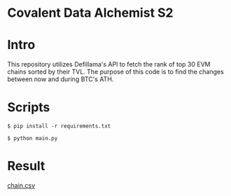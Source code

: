 # Covalent Data Alchemist S2 

# Intro 

This repository utilizes Defillama's API to fetch the rank of top 30 EVM chains sorted by their TVL. The purpose of this code is to find the changes between now and during BTC's ATH.

# Scripts
```commandline
$ pip install -r requirements.txt

$ python main.py
```

# Result 
[chain.csv](chains.csv)